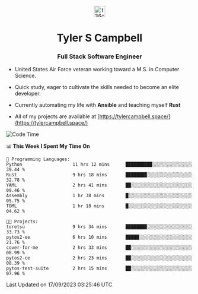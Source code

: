 <p align="center">
<a href="https://www.linkedin.com/in/t36campbell" target="blank"><img align="center" src="https://ik.imagekit.io/t36campbell/Portfolio/linkedin.png.original_m8bbGgPh6.png" alt="t36campbell" height="30" width="30" /></a>
</p>
<h1 align="center">Tyler S Campbell</h1>
<h3 align="center">Full Stack Software Engineer</h3>

* United States Air Force veteran working toward a M.S. in Computer Science.

* Quick study, eager to cultivate the skills needed to become an elite developer.

* Currently automating my life with **Ansible** and teaching myself **Rust**

* All of my projects are available at [https://tylercampbell.space/](https://tylercampbell.space/)

<!--START_SECTION:waka-->
![Code Time](http://img.shields.io/badge/Code%20Time-2%2C819%20hrs%2023%20mins-blue)

📊 **This Week I Spent My Time On** 

```text
💬 Programming Languages: 
Python                   11 hrs 12 mins      ██████████░░░░░░░░░░░░░░░   39.44 % 
Rust                     9 hrs 18 mins       ████████░░░░░░░░░░░░░░░░░   32.78 % 
YAML                     2 hrs 41 mins       ██░░░░░░░░░░░░░░░░░░░░░░░   09.46 % 
Assembly                 1 hr 38 mins        █░░░░░░░░░░░░░░░░░░░░░░░░   05.75 % 
TOML                     1 hr 18 mins        █░░░░░░░░░░░░░░░░░░░░░░░░   04.62 % 

🐱‍💻 Projects: 
toretsu                  9 hrs 34 mins       ████████░░░░░░░░░░░░░░░░░   33.73 % 
pytos2-ee                6 hrs 10 mins       █████░░░░░░░░░░░░░░░░░░░░   21.76 % 
cover-for-me             2 hrs 33 mins       ██░░░░░░░░░░░░░░░░░░░░░░░   08.99 % 
pytos2-ce                2 hrs 23 mins       ██░░░░░░░░░░░░░░░░░░░░░░░   08.39 % 
pytos-test-suite         2 hrs 15 mins       ██░░░░░░░░░░░░░░░░░░░░░░░   07.96 % 
```


 Last Updated on 17/09/2023 03:25:46 UTC
<!--END_SECTION:waka-->
